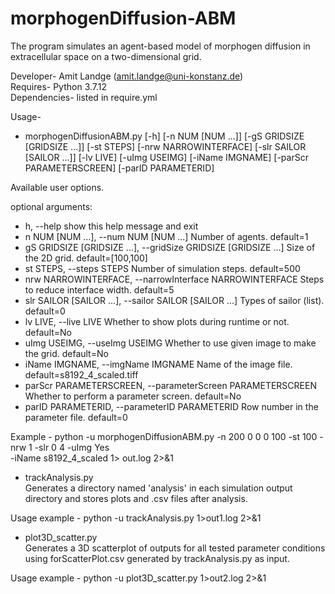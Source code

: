 # morphogenDiffusion-ABM
The program simulates an agent-based model of morphogen diffusion in extracellular space on a two-dimensional grid.

Developer- Amit Landge (amit.landge@uni-konstanz.de) \
Requires- Python 3.7.12 \
Dependencies- listed in require.yml

Usage-
* morphogenDiffusionABM.py [-h] [-n NUM [NUM ...]]
                                [-gS GRIDSIZE [GRIDSIZE ...]] [-st STEPS]
                                [-nrw NARROWINTERFACE]
                                [-slr SAILOR [SAILOR ...]] [-lv LIVE]
                                [-uImg USEIMG] [-iName IMGNAME]
                                [-parScr PARAMETERSCREEN] [-parID PARAMETERID]

Available user options.

optional arguments:
  - h, --help            show this help message and exit
  - n NUM [NUM ...], --num NUM [NUM ...]
                        Number of agents. default=1
  - gS GRIDSIZE [GRIDSIZE ...], --gridSize GRIDSIZE [GRIDSIZE ...]
                        Size of the 2D grid. default=[100,100]
  - st STEPS, --steps STEPS
                        Number of simulation steps. default=500
  - nrw NARROWINTERFACE, --narrowInterface NARROWINTERFACE
                        Steps to reduce interface width. default=5
  - slr SAILOR [SAILOR ...], --sailor SAILOR [SAILOR ...]
                        Types of sailor (list). default=0
  - lv LIVE, --live LIVE
                        Whether to show plots during runtime or not.
                        default=No
  - uImg USEIMG, --useImg USEIMG
                        Whether to use given image to make the grid.
                        default=No
  - iName IMGNAME, --imgName IMGNAME
                        Name of the image file. default=s8192_4_scaled.tiff
  - parScr PARAMETERSCREEN, --parameterScreen PARAMETERSCREEN
                        Whether to perform a parameter screen. default=No
  - parID PARAMETERID, --parameterID PARAMETERID
                        Row number in the parameter file. default=0

Example -
python -u morphogenDiffusionABM.py -n 200 0 0 0 100 -st 100 -nrw 1 -slr 0 4 -uImg Yes \
-iName s8192_4_scaled 1> out.log 2>&1

* trackAnalysis.py \
Generates a directory named 'analysis' in each simulation output directory and stores plots and .csv files after analysis.

Usage example -
python -u trackAnalysis.py 1>out1.log 2>&1

* plot3D_scatter.py \
Generates a 3D scatterplot of outputs for all tested parameter conditions using forScatterPlot.csv generated by trackAnalysis.py as input.

Usage example -
python -u plot3D_scatter.py 1>out2.log 2>&1
